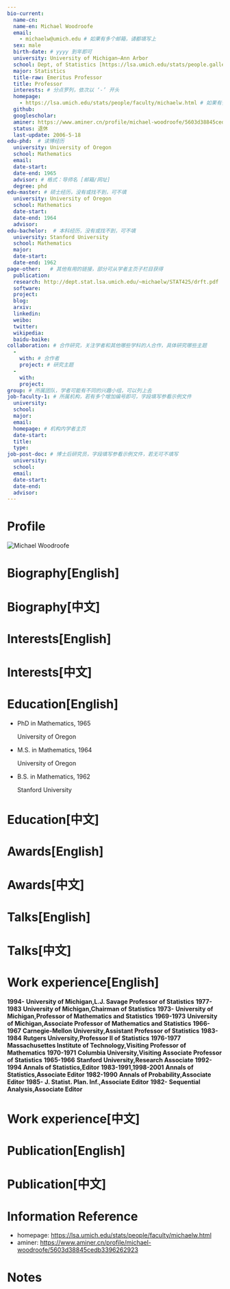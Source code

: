 ```yaml
---
bio-current:
  name-cn: 
  name-en: Michael Woodroofe
  email: 
    - michaelw@umich.edu # 如果有多个邮箱，请都填写上
  sex: male
  birth-date: # yyyy 到年即可
  university: University of Michigan—Ann Arbor 
  school: Dept, of Statistics [https://lsa.umich.edu/stats/people.gallery.html#tag=stats&tagns=michigan-lsa] # 格式：学院名称[学院官网链接]
  major: Statistics
  title-raw: Emeritus Professor
  title: Professor
  interests: # 分点罗列，依次以 ‘-’ 开头
  homepage: 
    - https://lsa.umich.edu/stats/people/faculty/michaelw.html # 如果有多个主页，请都填写上
  github: 
  googlescholar:  
  aminer: https://www.aminer.cn/profile/michael-woodroofe/5603d38845cedb3396262923 # 从这里查找 https://www.aminer.org/search/person
  status: 退休
  last-update: 2006-5-18
edu-phd:  # 读博经历
  university: University of Oregon
  school: Mathematics
  email: 
  date-start: 
  date-end: 1965
  advisor: # 格式：导师名 [邮箱/网址]
  degree: phd
edu-master: # 硕士经历，没有或找不到，可不填
  university: University of Oregon
  school: Mathematics
  date-start: 
  date-end: 1964
  advisor:
edu-bachelor:  # 本科经历，没有或找不到，可不填
  university: Stanford University
  school: Mathematics
  major: 
  date-start: 
  date-end: 1962
page-other:   # 其他有用的链接，部分可从学者主页子栏目获得
  publication: 
  research: http://dept.stat.lsa.umich.edu/~michaelw/STAT425/drft.pdf
  software: 
  project: 
  blog: 
  arxiv: 
  linkedin: 
  weibo:
  twitter:
  wikipedia:
  baidu-baike:
collaboration: # 合作研究，关注学者和其他哪些学科的人合作，具体研究哪些主题
  - 
    with: # 合作者
    project: # 研究主题
  - 
    with: 
    project: 
group: # 所属团队，学者可能有不同的兴趣小组，可以列上去
job-faculty-1: # 所属机构，若有多个增加编号即可，字段填写参看示例文件
  university: 
  school: 
  major: 
  email: 
  homepage: # 机构内学者主页
  date-start: 
  title: 
  type: 
job-post-doc: # 博士后研究员，字段填写参看示例文件，若无可不填写
  university: 
  school: 
  email: 
  date-start: 
  date-end: 
  advisor: 
---
```


# Profile

![Michael Woodroofe](https://lsa.umich.edu/content/michigan-lsa/stats/en/people/faculty/michaelw/jcr:content/profileImage.transform/profile_square/image.jpg)

# Biography[English]

# Biography[中文]

# Interests[English]

# Interests[中文]

# Education[English]

- PhD in Mathematics, 1965
    
    University of Oregon

- M.S. in  Mathematics, 1964
    
    University of Oregon
 
- B.S. in Mathematics, 1962
    
    Stanford University

# Education[中文]

# Awards[English]

# Awards[中文]

# Talks[English]

# Talks[中文]

# Work experience[English]

**1994-** **University of Michigan,L.J. Savage Professor of Statistics**
**1977-1983** **University of Michigan,Chairman of Statistics**
**1973-** **University of Michigan,Professor of Mathematics and Statistics**
**1969-1973** **University of Michigan,Associate Professor of Mathematics and Statistics**
**1966-1967** **Carnegie-Mellon University,Assistant Professor of Statistics**
**1983-1984** **Rutgers University,Professor II of Statistics**
**1976-1977** **Massachusettes Institute of Technology,Visiting Professor of Mathematics**
**1970-1971** **Columbia University,Visiting Associate Professor of Statistics**
**1965-1966** **Stanford University,Research Associate**
**1992-1994** **Annals of Statistics,Editor**
**1983-1991,1998-2001** **Annals of Statistics,Associate Editor**
**1982-1990** **Annals of Probability,Associate Editor**
**1985-** **J. Statist. Plan. Inf.,Associate Editor**
**1982-** **Sequential Analysis,Associate Editor**

# Work experience[中文]

# Publication[English]

# Publication[中文]

# Information Reference

- homepage: https://lsa.umich.edu/stats/people/faculty/michaelw.html
- aminer: https://www.aminer.cn/profile/michael-woodroofe/5603d38845cedb3396262923

# Notes
